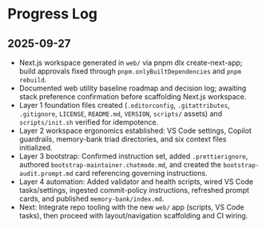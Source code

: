 # Progress Log

## 2025-09-27
- Next.js workspace generated in `web/` via pnpm dlx create-next-app; build approvals fixed through `pnpm.onlyBuiltDependencies` and `pnpm rebuild`.
- Documented web utility baseline roadmap and decision log; awaiting stack preference confirmation before scaffolding Next.js workspace.
- Layer 1 foundation files created (`.editorconfig`, `.gitattributes`, `.gitignore`, `LICENSE`, `README.md`, `VERSION`, `scripts/` assets) and `scripts/init.sh` verified for idempotence.
- Layer 2 workspace ergonomics established: VS Code settings, Copilot guardrails, memory-bank triad directories, and six context files initialized.
- Layer 3 bootstrap: Confirmed instruction set, added `.prettierignore`, authored `bootstrap-maintainer.chatmode.md`, and created the `bootstrap-audit.prompt.md` card referencing governing instructions.
- Layer 4 automation: Added validator and health scripts, wired VS Code tasks/settings, ingested commit-policy instructions, refreshed prompt cards, and published `memory-bank/index.md`.
- Next: Integrate repo tooling with the new `web/` app (scripts, VS Code tasks), then proceed with layout/navigation scaffolding and CI wiring.
